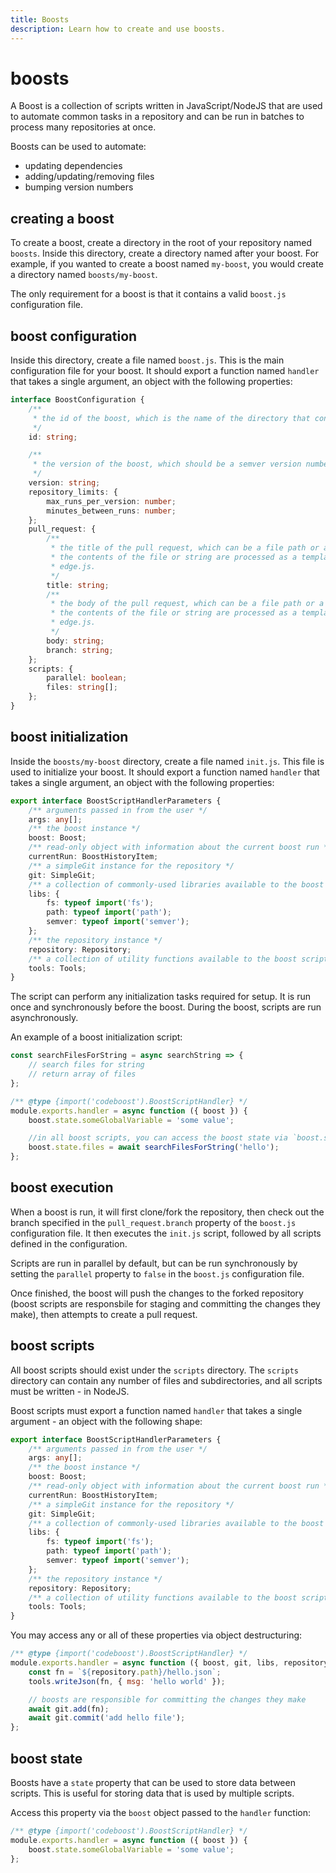 ```yaml
---
title: Boosts
description: Learn how to create and use boosts.
---
```


# boosts

A Boost is a collection of scripts written in JavaScript/NodeJS that are used to automate common tasks in a repository and can be run in batches to process many repositories at once.

Boosts can be used to automate:

-   updating dependencies
-   adding/updating/removing files
-   bumping version numbers

## creating a boost

To create a boost, create a directory in the root of your repository named `boosts`. Inside this directory, create a directory named after your boost. For example, if you wanted to create a boost named `my-boost`, you would create a directory named `boosts/my-boost`.

The only requirement for a boost is that it contains a valid `boost.js` configuration file.

## boost configuration

Inside this directory, create a file named `boost.js`. This is the main configuration file for your boost. It should export a function named `handler` that takes a single argument, an object with the following properties:

```typescript
interface BoostConfiguration {
    /**
     * the id of the boost, which is the name of the directory that contains the boost.
     */
    id: string;

    /**
     * the version of the boost, which should be a semver version number like `1.0.0`.
     */
    version: string;
    repository_limits: {
        max_runs_per_version: number;
        minutes_between_runs: number;
    };
    pull_request: {
        /**
         * the title of the pull request, which can be a file path or a string.
         * the contents of the file or string are processed as a template using
         * edge.js.
         */
        title: string;
        /**
         * the body of the pull request, which can be a file path or a string.
         * the contents of the file or string are processed as a template using
         * edge.js.
         */
        body: string;
        branch: string;
    };
    scripts: {
        parallel: boolean;
        files: string[];
    };
}
```

## boost initialization

Inside the `boosts/my-boost` directory, create a file named `init.js`. This file is used to initialize your boost. It should export a function named `handler` that takes a single argument, an object with the following properties:

```typescript
export interface BoostScriptHandlerParameters {
    /** arguments passed in from the user */
    args: any[];
    /** the boost instance */
    boost: Boost;
    /** read-only object with information about the current boost run */
    currentRun: BoostHistoryItem;
    /** a simpleGit instance for the repository */
    git: SimpleGit;
    /** a collection of commonly-used libraries available to the boost scripts */
    libs: {
        fs: typeof import('fs');
        path: typeof import('path');
        semver: typeof import('semver');
    };
    /** the repository instance */
    repository: Repository;
    /** a collection of utility functions available to the boost scripts */
    tools: Tools;
}
```

The script can perform any initialization tasks required for setup. It is run once and synchronously before the boost. During the boost, scripts are run asynchronously.

An example of a boost initialization script:

```javascript
const searchFilesForString = async searchString => {
    // search files for string
    // return array of files
};

/** @type {import('codeboost').BoostScriptHandler} */
module.exports.handler = async function ({ boost }) {
    boost.state.someGlobalVariable = 'some value';

    //in all boost scripts, you can access the boost state via `boost.state`
    boost.state.files = await searchFilesForString('hello');
};
```

## boost execution

When a boost is run, it will first clone/fork the repository, then check out the branch specified in the `pull_request.branch` property of the `boost.js` configuration file. It then executes the `init.js` script, followed by all scripts defined in the configuration.

Scripts are run in parallel by default, but can be run synchronously by setting the `parallel` property to `false` in the `boost.js` configuration file.

Once finished, the boost will push the changes to the forked repository (boost scripts are responsbile for staging and committing the changes they make), then attempts to create a pull request.

## boost scripts

All boost scripts should exist under the `scripts` directory. The `scripts` directory can contain any number of files and subdirectories, and all scripts must be written - in NodeJS.

Boost scripts must export a function named `handler` that takes a single argument - an object with the following shape:

```typescript
export interface BoostScriptHandlerParameters {
    /** arguments passed in from the user */
    args: any[];
    /** the boost instance */
    boost: Boost;
    /** read-only object with information about the current boost run */
    currentRun: BoostHistoryItem;
    /** a simpleGit instance for the repository */
    git: SimpleGit;
    /** a collection of commonly-used libraries available to the boost scripts */
    libs: {
        fs: typeof import('fs');
        path: typeof import('path');
        semver: typeof import('semver');
    };
    /** the repository instance */
    repository: Repository;
    /** a collection of utility functions available to the boost scripts */
    tools: Tools;
}
```

You may access any or all of these properties via object destructuring:

```javascript
/** @type {import('codeboost').BoostScriptHandler} */
module.exports.handler = async function ({ boost, git, libs, repository, tools }) {
    const fn = `${repository.path}/hello.json`;
    tools.writeJson(fn, { msg: 'hello world' });

    // boosts are responsible for committing the changes they make
    await git.add(fn);
    await git.commit('add hello file');
};
```

## boost state

Boosts have a `state` property that can be used to store data between scripts. This is useful for storing data that is used by multiple scripts.

Access this property via the `boost` object passed to the `handler` function:

```javascript
/** @type {import('codeboost').BoostScriptHandler} */
module.exports.handler = async function ({ boost }) {
    boost.state.someGlobalVariable = 'some value';
};
```
